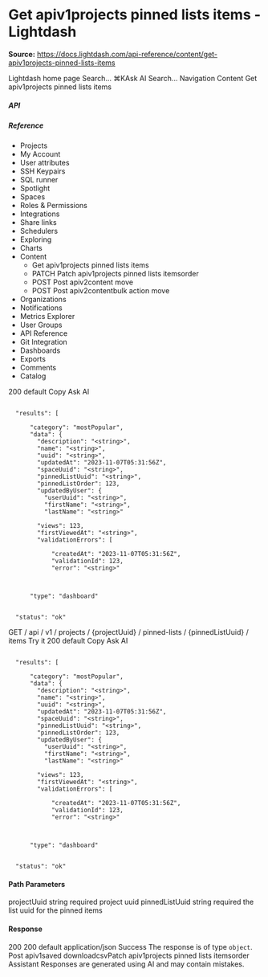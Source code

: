 # Get apiv1projects pinned lists items - Lightdash

**Source:** https://docs.lightdash.com/api-reference/content/get-apiv1projects-pinned-lists-items

Lightdash home page
Search...
⌘KAsk AI
Search...
Navigation
Content
Get apiv1projects pinned lists items
##### API


##### Reference
  * Projects
  * My Account
  * User attributes
  * SSH Keypairs
  * SQL runner
  * Spotlight
  * Spaces
  * Roles & Permissions
  * Integrations
  * Share links
  * Schedulers
  * Exploring
  * Charts
  * Content
    * Get apiv1projects pinned lists items
    * PATCH
Patch apiv1projects pinned lists itemsorder
    * POST
Post apiv2content move
    * POST
Post apiv2contentbulk action move
  * Organizations
  * Notifications
  * Metrics Explorer
  * User Groups
  * API Reference
  * Git Integration
  * Dashboards
  * Exports
  * Comments
  * Catalog


200
default
Copy
Ask AI
```

  "results": [

      "category": "mostPopular",
      "data": {
        "description": "<string>",
        "name": "<string>",
        "uuid": "<string>",
        "updatedAt": "2023-11-07T05:31:56Z",
        "spaceUuid": "<string>",
        "pinnedListUuid": "<string>",
        "pinnedListOrder": 123,
        "updatedByUser": {
          "userUuid": "<string>",
          "firstName": "<string>",
          "lastName": "<string>"

        "views": 123,
        "firstViewedAt": "<string>",
        "validationErrors": [

            "createdAt": "2023-11-07T05:31:56Z",
            "validationId": 123,
            "error": "<string>"



      "type": "dashboard"


  "status": "ok"

```

GET
/
api
/
v1
/
projects
/
{projectUuid}
/
pinned-lists
/
{pinnedListUuid}
/
items
Try it
200
default
Copy
Ask AI
```

  "results": [

      "category": "mostPopular",
      "data": {
        "description": "<string>",
        "name": "<string>",
        "uuid": "<string>",
        "updatedAt": "2023-11-07T05:31:56Z",
        "spaceUuid": "<string>",
        "pinnedListUuid": "<string>",
        "pinnedListOrder": 123,
        "updatedByUser": {
          "userUuid": "<string>",
          "firstName": "<string>",
          "lastName": "<string>"

        "views": 123,
        "firstViewedAt": "<string>",
        "validationErrors": [

            "createdAt": "2023-11-07T05:31:56Z",
            "validationId": 123,
            "error": "<string>"



      "type": "dashboard"


  "status": "ok"

```

#### Path Parameters
projectUuid
string
required
project uuid
pinnedListUuid
string
required
the list uuid for the pinned items
#### Response
200
200 default
application/json
Success
The response is of type `object`.
Post apiv1saved downloadcsvPatch apiv1projects pinned lists itemsorder
Assistant
Responses are generated using AI and may contain mistakes.


